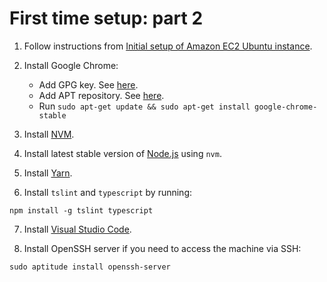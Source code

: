# First time setup: part 2

1. Follow instructions from [Initial setup of Amazon EC2 Ubuntu instance](https://github.com/valera-rozuvan/howtos/blob/master/initial-setup-amazon-ec2-ubuntu-instance.md).

2. Install Google Chrome:
    - Add GPG key. See [here](https://www.google.com/linuxrepositories/).
    - Add APT repository. See [here](https://wiki.debian.org/DebianRepository/Unofficial).
    - Run `sudo apt-get update && sudo apt-get install google-chrome-stable`

3. Install [NVM](https://github.com/creationix/nvm).

4. Install latest stable version of [Node.js](https://nodejs.org/) using `nvm`.

5. Install [Yarn](https://yarnpkg.com/).

6. Install `tslint` and `typescript` by running:

```
npm install -g tslint typescript
```

7. Install [Visual Studio Code](https://code.visualstudio.com/).

8. Install OpenSSH server if you need to access the machine via SSH:

```
sudo aptitude install openssh-server
```
